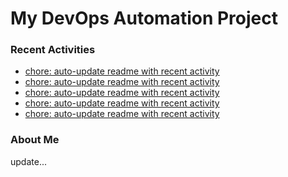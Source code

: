 # My DevOps Automation Project

### Recent Activities
<!-- activity:START -->
- [chore: auto-update readme with recent activity](https://github.com/kaigiii/mybowling-app/commit/d244a1131f5a87fc699b0497165defb38456783d)
- [chore: auto-update readme with recent activity](https://github.com/kaigiii/mybowling-app/commit/06db2bd1ad6330488c33ebd4d297c12c2243a5be)
- [chore: auto-update readme with recent activity](https://github.com/kaigiii/mybowling-app/commit/f659095cbc71156fe36091a48ae509c6cc3f0fb3)
- [chore: auto-update readme with recent activity](https://github.com/kaigiii/mybowling-app/commit/13c79853db90f73b41e7d0884e702b58776e1411)
- [chore: auto-update readme with recent activity](https://github.com/kaigiii/mybowling-app/commit/51fc6e099a1ce5b990d3b1361389b29bc1212034)
<!-- activity:END -->

### About Me
<!-- MYLINKS:START -->
<!-- MYLINKS:END -->

update...
